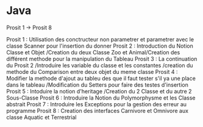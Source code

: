 # Java
Prosit 1 -> Prosit 8

Prosit 1 : Utilisation des conctructeur non parametrer et parametrer avec le classe Scanner pour l'insertion du donner
Prosit 2 : Introduction du Notion Classe et Objet /Creation du deux Classe Zoo et Animal/Creation des différent methode pour la manipulation du Tableau
Prosit 3 : La continuation du Prosit 2 /Introduire les variable du classe et les constantes /creation du methode du Comparison entre deux objet du meme classe
Prosit 4 : Modifier la methode d'ajout au tableu des que il faut tester s'il ya une place dans le tableau /Modification du Setters pour faire des testes d'insertion
Prosit 5 : Intoduire la notion d'heritage /Creation du 2 Classe et du autre 2 Sous-Classe 
Prosit 6 : Introduire la Notion du Polymorphysme et les Classe abstrait 
Prosit 7 : Introduire les Exceptions pour la gestion des erreur au programme 
Prosit 8 : Creation des interfaces Carnivore et Omnivore aux classe Aquatic et Terrestrial 
